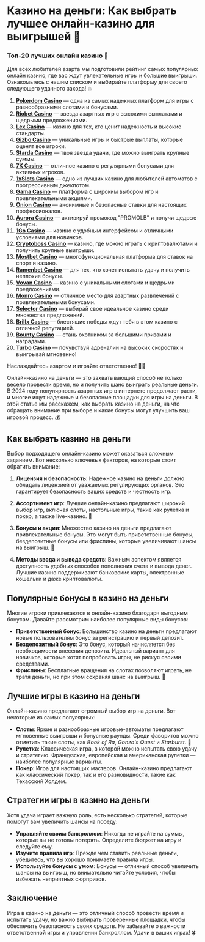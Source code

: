 # Казино на деньги: Как выбрать лучшее онлайн-казино для выигрышей 🎰

### Топ-20 лучших онлайн казино 🎰

Для всех любителей азарта мы подготовили рейтинг самых популярных онлайн казино, где вас ждут увлекательные игры и большие выигрыши. Ознакомьтесь с нашим списком и выбирайте платформу для своего следующего удачного захода! 💥

1. **[Pokerdom Casino](https://brandplay.link/Bxg7SC7H)** — одна из самых надежных платформ для игры с разнообразными слотами и бонусами.
2. **[Riobet Casino](https://brandplay.link/dtx89f2L)** — звезда азартных игр с высокими выплатами и щедрыми предложениями.
3. **[Lex Casino](https://brandplay.link/2HFTmBc8)** — казино для тех, кто ценит надежность и высокие стандарты.
4. **[Gizbo Casino](https://gizbo-tea02.com/c8e962e89)** — уникальные игры и быстрые выплаты, которые оценят все игроки.
5. **[Starda Casino](https://brandplay.link/cpFQbWKn)** — твоя звезда удачи, где можно выиграть крупные суммы.
6. **[7K Casino](https://brandplay.link/dd46bNgD)** — отличное казино с регулярными бонусами для активных игроков.
7. **[1xSlots Casino](https://brandplay.link/R4xfxqdm)** — одно из лучших казино для любителей автоматов с прогрессивным джекпотом.
8. **[Gama Casino](https://brandplay.link/zrZpLFTP)** — платформа с широким выбором игр и привлекательными акциями.
9. **[Onion Casino](https://obclk001-2d.top/click?offer_id=986&partner_id=10542&landing_id=1798&utm_medium=affiliate&sub_1=oncasino3)** — анонимные и безопасные ставки для настоящих профессионалов.
10. **[Aurora Casino](https://10trafic-stat2.com/click/668546566bcc6313411604c7/6766/15114/subaccount?promocode=PROMOLB)** — активируй промокод "PROMOLB" и получи щедрые бонусы.
11. **[1Go Casino](https://1go-ircp01.com/ce015f410)** — казино с удобным интерфейсом и отличными условиями для новичков.
12. **[Cryptoboss Casino](https://cryptobossc.online/d847bcfa9)** — казино, где можно играть с криптовалютами и получить крупные выигрыши.
13. **[Mostbet Casino](https://ktbtis024ifqfn0mst.com/beQs)** — многофункциональная платформа для ставок на спорт и казино.
14. **[Ramenbet Casino](https://get.saltyram.com/ru/registration?apkpop=0&partner=p24970p3296034p5526)** — для тех, кто хочет испытать удачу и получить неплохие бонусы.
15. **[Vovan Casino](https://vovan.site/d2375cf9b)** — казино с уникальными слотами и щедрыми предложениями.
16. **[Monro Casino](https://mnr-ircp01.com/c3ce72a2c)** — отличное место для азартных развлечений с привлекательными бонусами.
17. **[Selector Casino](https://gosel.pl/SELVK)** — выбирай свое идеальное казино среди множества предложений.
18. **[Brillx Casino](https://brillx.pub/BRIVK)** — блестящие победы ждут тебя в этом казино с отличной репутацией.
19. **[Bounty Casino](https://bounty-casino.de/BOVK)** — стань охотником за большими призами и наградами.
20. **[Turbo Casino](https://turbo-casino.pro/TURVK)** — почувствуй адреналин на высоких скоростях и выигрывай мгновенно!

Наслаждайтесь азартом и играйте ответственно! 🎲🍀


Онлайн-казино на деньги — это захватывающий способ не только весело провести время, но и получить шанс выиграть реальные деньги. В 2024 году популярность азартных игр в интернете продолжает расти, и многие ищут надежные и безопасные площадки для игры на деньги. В этой статье мы расскажем, как выбрать казино на деньги, на что обращать внимание при выборе и какие бонусы могут улучшить ваш игровой процесс. 💰

## Как выбрать казино на деньги

Выбор подходящего онлайн-казино может оказаться сложным заданием. Вот несколько ключевых факторов, на которые стоит обратить внимание:

1. **Лицензия и безопасность**: Надежное казино на деньги должно обладать лицензией от уважаемых регулирующих органов. Это гарантирует безопасность ваших средств и честность игр.
   
2. **Ассортимент игр**: Лучшие онлайн-казино предлагают широкий выбор игр, включая слоты, настольные игры, такие как рулетка и покер, а также live-казино. 🎲

3. **Бонусы и акции**: Множество казино на деньги предлагают привлекательные бонусы. Это могут быть приветственные бонусы, бездепозитные бонусы или фриспины, которые увеличивают шансы на выигрыш. 🎁

4. **Методы ввода и вывода средств**: Важным аспектом является доступность удобных способов пополнения счета и вывода денег. Лучшие казино поддерживают банковские карты, электронные кошельки и даже криптовалюты.

## Популярные бонусы в казино на деньги

Многие игроки привлекаются в онлайн-казино благодаря выгодным бонусам. Давайте рассмотрим наиболее популярные виды бонусов:

- **Приветственный бонус**: Большинство казино на деньги предлагают новые пользователям бонус за регистрацию и первый депозит.
- **Бездепозитный бонус**: Это бонус, который начисляется без необходимости внесения депозита. Идеальный вариант для новичков, которые хотят попробовать игры, не рискуя своими средствами.
- **Фриспины**: Бесплатные вращения на слотах позволяют играть, не тратя деньги, но при этом сохраняя шанс на выигрыш. 🎰

## Лучшие игры в казино на деньги

Онлайн-казино предлагают огромный выбор игр на деньги. Вот некоторые из самых популярных:

- **Слоты**: Яркие и разнообразные игровые-автоматы предлагают мгновенные выигрыши и бонусные раунды. Среди фаворитов можно отметить такие слоты, как *Book of Ra*, *Gonzo's Quest* и *Starburst*. 💎
- **Рулетка**: Классическая игра, в которой можно испытать свою удачу и стратегию. Французская, европейская и американская рулетки — наиболее популярные варианты.
- **Покер**: Игра для настоящих мастеров. Онлайн-казино предлагают как классический покер, так и его разновидности, такие как Техасский Холдем.

## Стратегии игры в казино на деньги

Хотя удача играет важную роль, есть несколько стратегий, которые помогут вам увеличить шансы на победу:

- **Управляйте своим банкроллом**: Никогда не играйте на суммы, которые вы не готовы потерять. Определите бюджет на игру и следуйте ему.
- **Изучите правила игр**: Прежде чем ставить реальные деньги, убедитесь, что вы хорошо понимаете правила игры.
- **Используйте бонусы с умом**: Бонусы — отличный способ увеличить шансы на выигрыш, но внимательно читайте условия, чтобы избежать неприятных сюрпризов.

## Заключение

Игра в казино на деньги — это отличный способ провести время и испытать удачу, но важно выбирать проверенные площадки, чтобы обеспечить безопасность своих средств. Не забывайте о важности ответственной игры и управлении банкроллом. Удачи в ваших играх! 🍀

